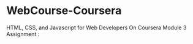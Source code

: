 # WebCourse-Coursera
HTML, CSS, and Javascript for Web Developers On Coursera
Module 3 Assignment : 
